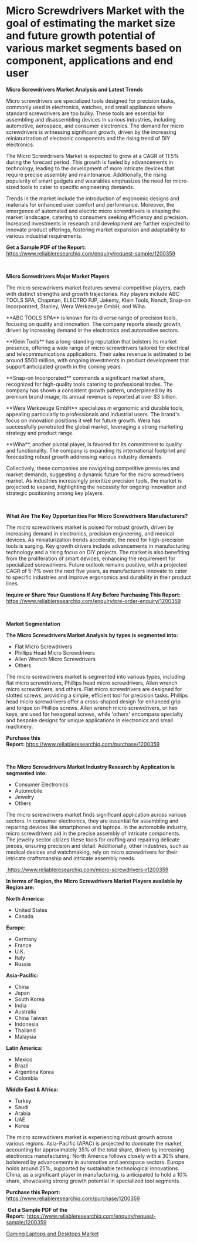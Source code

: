 <p><h1>Micro Screwdrivers Market with the goal of estimating the market size and future growth potential of various market segments based on component, applications and end user</h1></p><p><strong>Micro Screwdrivers Market Analysis and Latest Trends</strong></p>
<p><p>Micro screwdrivers are specialized tools designed for precision tasks, commonly used in electronics, watches, and small appliances where standard screwdrivers are too bulky. These tools are essential for assembling and disassembling devices in various industries, including automotive, aerospace, and consumer electronics. The demand for micro screwdrivers is witnessing significant growth, driven by the increasing miniaturization of electronic components and the rising trend of DIY electronics.</p><p>The Micro Screwdrivers Market is expected to grow at a CAGR of 11.5% during the forecast period. This growth is fueled by advancements in technology, leading to the development of more intricate devices that require precise assembly and maintenance. Additionally, the rising popularity of smart gadgets and wearables emphasizes the need for micro-sized tools to cater to specific engineering demands. </p><p>Trends in the market include the introduction of ergonomic designs and materials for enhanced user comfort and performance. Moreover, the emergence of automated and electric micro screwdrivers is shaping the market landscape, catering to consumers seeking efficiency and precision. Increased investments in research and development are further expected to innovate product offerings, fostering market expansion and adaptability to various industrial requirements.</p></p>
<p><strong>Get a Sample PDF of the Report:&nbsp;</strong> <a href="https://www.reliableresearchiq.com/enquiry/request-sample/1200359?utm_campaign=103&utm_medium=2&utm_source=Github&utm_content=ia&utm_term=06022025&utm_id=micro-screwdrivers">https://www.reliableresearchiq.com/enquiry/request-sample/1200359</a></p>
<p>&nbsp;</p>
<p><strong>Micro Screwdrivers Major Market Players</strong></p>
<p><p>The micro screwdrivers market features several competitive players, each with distinct strengths and growth trajectories. Key players include ABC TOOLS SPA, Chapman, ELECTRO PJP, Jakemy, Klein Tools, Nanch, Snap-on Incorporated, Stanley, Wera Werkzeuge GmbH, and Wiha.</p><p>**ABC TOOLS SPA** is known for its diverse range of precision tools, focusing on quality and innovation. The company reports steady growth, driven by increasing demand in the electronics and automotive sectors. </p><p>**Klein Tools** has a long-standing reputation that bolsters its market presence, offering a wide range of micro screwdrivers tailored for electrical and telecommunications applications. Their sales revenue is estimated to be around $500 million, with ongoing investments in product development that support anticipated growth in the coming years.</p><p>**Snap-on Incorporated** commands a significant market share, recognized for high-quality tools catering to professional trades. The company has shown a consistent growth pattern, underpinned by its premium brand image; its annual revenue is reported at over $3 billion.</p><p>**Wera Werkzeuge GmbH** specializes in ergonomic and durable tools, appealing particularly to professionals and industrial users. The brand's focus on innovation positions it well for future growth. Wera has successfully penetrated the global market, leveraging a strong marketing strategy and product range.</p><p>**Wiha**, another pivotal player, is favored for its commitment to quality and functionality. The company is expanding its international footprint and forecasting robust growth addressing various industry demands.</p><p>Collectively, these companies are navigating competitive pressures and market demands, suggesting a dynamic future for the micro screwdrivers market. As industries increasingly prioritize precision tools, the market is projected to expand, highlighting the necessity for ongoing innovation and strategic positioning among key players.</p></p>
<p>&nbsp;</p>
<p><strong>What Are The Key Opportunities For Micro Screwdrivers Manufacturers?</strong></p>
<p><p>The micro screwdrivers market is poised for robust growth, driven by increasing demand in electronics, precision engineering, and medical devices. As miniaturization trends accelerate, the need for high-precision tools is surging. Key growth drivers include advancements in manufacturing technology and a rising focus on DIY projects. The market is also benefiting from the proliferation of smart devices, enhancing the requirement for specialized screwdrivers. Future outlook remains positive, with a projected CAGR of 5-7% over the next five years, as manufacturers innovate to cater to specific industries and improve ergonomics and durability in their product lines.</p></p>
<p><strong>Inquire or Share Your Questions If Any Before Purchasing This Report:</strong> <a href="https://www.reliableresearchiq.com/enquiry/pre-order-enquiry/1200359?utm_campaign=103&utm_medium=2&utm_source=Github&utm_content=ia&utm_term=06022025&utm_id=micro-screwdrivers">https://www.reliableresearchiq.com/enquiry/pre-order-enquiry/1200359</a></p>
<p>&nbsp;</p>
<p><strong>Market Segmentation</strong></p>
<p><strong>The Micro Screwdrivers Market Analysis by types is segmented into:</strong></p>
<p><ul><li>Flat Micro Screwdrivers</li><li>Phillips Head Micro Screwdrivers</li><li>Allen Wrench Micro Screwdrivers</li><li>Others</li></ul></p>
<p><p>The micro screwdrivers market is segmented into various types, including flat micro screwdrivers, Phillips head micro screwdrivers, Allen wrench micro screwdrivers, and others. Flat micro screwdrivers are designed for slotted screws, providing a simple, efficient tool for precision tasks. Phillips head micro screwdrivers offer a cross-shaped design for enhanced grip and torque on Phillips screws. Allen wrench micro screwdrivers, or hex keys, are used for hexagonal screws, while 'others' encompass specialty and bespoke designs for unique applications in electronics and small machinery.</p></p>
<p><strong>Purchase this Report:&nbsp;</strong><a href="https://www.reliableresearchiq.com/purchase/1200359?utm_campaign=103&utm_medium=2&utm_source=Github&utm_content=ia&utm_term=06022025&utm_id=micro-screwdrivers">https://www.reliableresearchiq.com/purchase/1200359</a></p>
<p>&nbsp;</p>
<p><strong>The Micro Screwdrivers Market Industry Research by Application is segmented into:</strong></p>
<p><ul><li>Consumer Electronics</li><li>Automobile</li><li>Jewelry</li><li>Others</li></ul></p>
<p><p>The micro screwdrivers market finds significant application across various sectors. In consumer electronics, they are essential for assembling and repairing devices like smartphones and laptops. In the automobile industry, micro screwdrivers aid in the precise assembly of intricate components. The jewelry sector utilizes these tools for crafting and repairing delicate pieces, ensuring precision and detail. Additionally, other industries, such as medical devices and watchmaking, rely on micro screwdrivers for their intricate craftsmanship and intricate assembly needs.</p></p>
<p><a href="https://www.reliableresearchiq.com/micro-screwdrivers-r1200359?utm_campaign=103&utm_medium=2&utm_source=Github&utm_content=ia&utm_term=06022025&utm_id=micro-screwdrivers">&nbsp;https://www.reliableresearchiq.com/micro-screwdrivers-r1200359</a></p>
<p><strong>In terms of Region, the Micro Screwdrivers Market Players available by Region are:</strong></p>
<p>
    <p> <strong> North America: </strong>
        <ul>
            <li>United States</li>
            <li>Canada</li>
        </ul>
        </p> 
    <p> <strong> Europe: </strong>
        <ul>
            <li>Germany</li>
            <li>France</li>
            <li>U.K.</li>
            <li>Italy</li>
            <li>Russia</li>
        </ul>
        </p> 
    <p> <strong> Asia-Pacific: </strong>
        <ul>
            <li>China</li>
            <li>Japan</li>
            <li>South Korea</li>
            <li>India</li>
            <li>Australia</li>
            <li>China Taiwan</li>
            <li>Indonesia</li>
            <li>Thailand</li>
            <li>Malaysia</li>
        </ul>
        </p> 
    <p> <strong> Latin America: </strong>
        <ul>
            <li>Mexico</li>
            <li>Brazil</li>
            <li>Argentina Korea</li>
            <li>Colombia</li>
        </ul>
        </p> 
    <p> <strong> Middle East & Africa: </strong>
        <ul>
            <li>Turkey</li>
            <li>Saudi</li>
            <li>Arabia</li>
            <li>UAE</li>
            <li>Korea</li>
        </ul>
    </p>
    </p>
<p><p>The micro screwdrivers market is experiencing robust growth across various regions. Asia-Pacific (APAC) is projected to dominate the market, accounting for approximately 35% of the total share, driven by increasing electronics manufacturing. North America follows closely with a 30% share, bolstered by advancements in automotive and aerospace sectors. Europe holds around 25%, supported by sustainable technological innovations. China, as a significant player in manufacturing, is anticipated to hold a 10% share, showcasing strong growth potential in specialized tool segments.</p></p>
<p><strong>Purchase this Report: </strong><a href="https://www.reliableresearchiq.com/purchase/1200359?utm_campaign=103&utm_medium=2&utm_source=Github&utm_content=ia&utm_term=06022025&utm_id=micro-screwdrivers">https://www.reliableresearchiq.com/purchase/1200359</a></p>
<p>&nbsp;<strong>Get a Sample PDF of the Report:&nbsp;&nbsp;</strong><a href="https://www.reliableresearchiq.com/enquiry/request-sample/1200359?utm_campaign=103&utm_medium=2&utm_source=Github&utm_content=ia&utm_term=06022025&utm_id=micro-screwdrivers">https://www.reliableresearchiq.com/enquiry/request-sample/1200359</a></p>
<p><strong></strong></p>
<p><p><a href="https://github.com/jandedaboy1/Market-Research-Report-List-1/blob/main/gaming-laptops-and-desktops-market.md?utm_campaign=103&utm_medium=2&utm_source=Github&utm_content=ia&utm_term=06022025&utm_id=micro-screwdrivers">Gaming Laptops and Desktops Market</a></p></p>